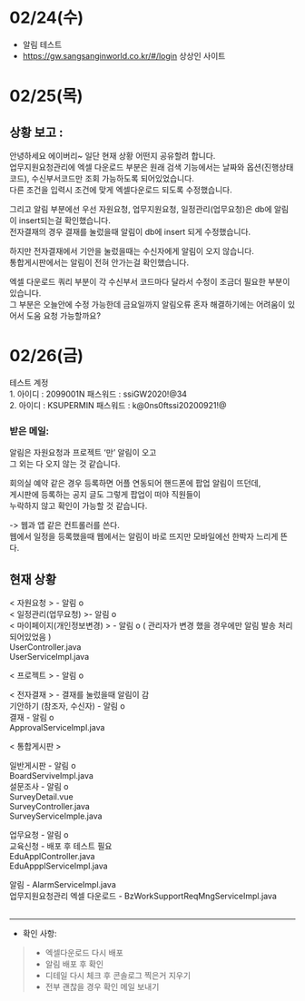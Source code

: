02/24(수)
=============
- 알림 테스트
- https://gw.sangsanginworld.co.kr/#/login 상상인 사이트



02/25(목)
===============
## 상황 보고 :    
안녕하세요 에이버리~ 일단 현재 상황 어떤지 공유할려 합니다.   
업무지원요청관리에 엑셀 다운로드 부분은 원래 검색 기능에서는 날짜와 옵션(진행상태코드), 수신부서코드만 조회 가능하도록 되어있었습니다.   
다른 조건을 입력시 조건에 맞게 엑셀다운로드 되도록 수정했습니다.    
    
그리고 알림 부분에선 우선 자원요청, 업무지원요청, 일정관리(업무요청)은 db에 알림이 insert되는걸 확인했습니다.   
전자결재의 경우 결재를 눌렀을때 알림이 db에 insert 되게 수정했습니다.   
   
하지만 전자결재에서 기안을 눌렀을때는 수신자에게 알림이 오지 않습니다.   
통합게시판에서는 알림이 전혀 안가는걸 확인했습니다.   

엑셀 다운로드 쿼리 부분이 각 수신부서 코드마다 달라서 수정이 조금더 필요한 부분이 있습니다.     
그 부분은 오늘안에 수정 가능한데 금요일까지 알림오류 혼자 해결하기에는 어려움이 있어서 도움 요청 가능할까요?     
   
02/26(금)
==============

테스트 계정    
1.
아이디 : 2099001N 
패스워드 : ssiGW2020!@34   
2.
아이디 : KSUPERMIN
패스워드 : k@0ns0ftssi20200921!@   
   
### 받은 메일:    
알림은 자원요청과 프로젝트 ‘만’ 알림이 오고   
그 외는 다 오지 않는 것 같습니다.   
    
회의실 예약 같은 경우 등록하면 어플 연동되어 핸드폰에 팝업 알림이 뜨던데,   
게시판에 등록하는 공지 글도 그렇게 팝업이 떠야 직원들이    
누락하지 않고 확인이 가능할 것 같습니다.   

   
-> 웹과 앱 같은 컨트롤러를 쓴다.   
   웹에서 일정을 등록했을때 웹에서는 알림이 바로 뜨지만 
   모바일에선 한박자 느리게 뜬다.   


## 현재 상황   
< 자원요청 > - 알림 o   
< 일정관리(업무요청) >- 알림 o     
< 마이페이지(개인정보변경) > - 알림 o ( 관리자가 변경 했을 경우에만 알림 발송 처리 되어있었음 )        
                              UserController.java   
                              UserServiceImpl.java   

< 프로젝트 > - 알림 o       
         
< 전자결재 > - 결재를 눌렀을때 알림이 감      
               기안하기 (참조자, 수신자) - 알림 o     
               결재 - 알림 o   
               ApprovalServiceImpl.java   

      
< 통합게시판 >    
   
일반게시판 - 알림 o   
             BoardServiveImpl.java   
설문조사 - 알림 o     
           SurveyDetail.vue   
           SurveyController.java   
           SurveyServiceImple.java   
       
업무요청 - 알림 o      
교육신청 - 배포 후 테스트 필요     
           EduApplController.java      
           EduAppplServiceImpl.java   
   

   

알림 - AlarmServiceImpl.java   
업무지원요청관리 엑셀 다운로드 - BzWorkSupportReqMngServiceImpl.java    
<br>
*** 
- 확인 사항:   
> - 엑셀다운로드 다시 배포
> - 알림 배포 후 확인
> - 디테일 다시 체크 후 콘솔로그 찍은거 지우기 
> - 전부 괜찮을 경우 확인 메일 보내기 
    


   
